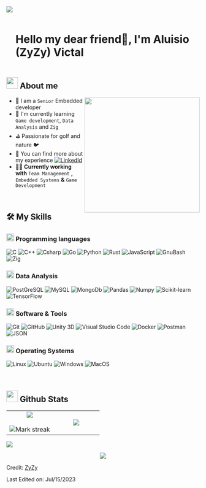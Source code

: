 <!--
**alvictal/alvictal** is a ✨ _special_ ✨ repository because its `README.md` (this file) appears on your GitHub profile.

Here are some ideas to get you started:

- 🔭 I’m currently working on ...
- 🌱 I’m currently learning ...
- 👯 I’m looking to collaborate on ...
- 🤔 I’m looking for help with ...
- 💬 Ask me about ...
- 📫 How to reach me: ...
- 😄 Pronouns: ...
- ⚡ Fun fact: ...
-->

<!--horizontal divider(gradiant)-->
<img src="https://user-images.githubusercontent.com/73097560/115834477-dbab4500-a447-11eb-908a-139a6edaec5c.gif">

<!--h1 without bottom border-->

<div id="user-content-toc">
  <ul align="left">
    <summary><h1 style="display: inline-block">Hello my dear friend👋, I'm Aluisio (ZyZy) Victal</h1></summary>
  </ul>
</div>


<!--About Me-->

## <picture><img src = "https://github.com/7oSkaaa/7oSkaaa/blob/main/Images/about_me.gif?raw=true" width = 30px></picture> About me

<picture> <img align="right" src="https://media1.giphy.com/media/qgQUggAC3Pfv687qPC/giphy.gif?cid=ecf05e47038o0yoej61m235kgoyzt4d778rlip7jzb29b93z&ep=v1_gifs_related&rid=giphy.gif&ct=g" width =300px></picture>

- :school: I am a `Senior` Embedded developer
- 🌱 I'm currently learning `Game development`, `Data Analysis` and `Zig`
- :golf: Passionate for golf and nature :bird: 
- :email: You can find more about my experience [![LinkedId](https://img.shields.io/badge/-LinkedIn-%234676e8?style=plastic&logo=linkedin&logoColor=white
)](https://www.linkedin.com/in/alu%C3%ADsio-leonello-victal-67479b14/)
- :technologist: **Currently working with** `Team Management` **,** `Embedded Systems` **&** `Game Development`

<br>

## 🛠️ My Skills

### <picture> <img src = "https://github.com/7oSkaaa/7oSkaaa/blob/main/Images/Programming_Languages.gif?raw=true" width = 20px>  </picture> Programming languages
![C](https://img.shields.io/badge/-C-%23A8B9CC?style=plastic&logo=C&logoColor=white&labelColor=%235C6C80)
![C++](https://img.shields.io/badge/-C++-%2300599C?style=plastic&logo=C%2B%2B&logoColor=white&labelColor=%23002D4F)
![Csharp](https://img.shields.io/badge/-C%23-%236004c2?style=plastic&logo=csharp&logoColor=white)
![Go](https://img.shields.io/badge/-Go-%2300ADD8?style=plastic&logo=go&logoColor=white)
![Python](https://img.shields.io/badge/-Python-%233776AB?style=plastic&logo=python&logoColor=white&labelColor=%23153D5E)
![Rust](https://img.shields.io/badge/-Rust-%23000000?style=plastic&logo=rust&logoColor=white&labelColor=%23333333)
![JavaScript](https://img.shields.io/badge/-Javascript-%235A00E0?style=plastic&logo=javascript&logoColor=white&labelColor=%23420094)
![GnuBash](https://img.shields.io/badge/-ShellScript-%234EAA25?style=plastic&logo=gnubash&logoColor=white&labelColor=%23245E0B)
![Zig](https://img.shields.io/badge/-Zig-%23F7A41D?style=plastic&logo=zig&logoColor=white&labelColor=%23ad7315)

### <picture> <img src = "https://github.com/7oSkaaa/7oSkaaa/blob/main/Images/CP_PS.gif?raw=true" width = 20px>  </picture> Data Analysis

![PostGreSQL](https://img.shields.io/badge/-PostgreSQL-%234169E1?style=plastic&logo=postgresql&logoColor=white&labelColor=%231C3A94
)
![MySQL](https://img.shields.io/badge/MySQL-%234479A1?style=plastic&logo=MySQL&logoColor=white&labelColor=%231B3B54)
![MongoDb](https://img.shields.io/badge/-MongoDB-%2347A248?style=plastic&logo=mongodb&logoColor=white&labelColor=%231D571E)
![Pandas](https://img.shields.io/badge/Pandas-%23150458?style=plastic&logo=pandas&logoColor=white&labelColor=%232404A6)
![Numpy](https://img.shields.io/badge/Numpy-%23013243?style=plastic&logo=Numpy&logoColor=white&labelColor=%23016B8F)
![Scikit-learn](https://img.shields.io/badge/-ScikitLearn-%23F7931E?style=plastic&logo=tensorflow&logoColor=white&labelColor=%23AB600A
)
![TensorFlow](https://img.shields.io/badge/-TensorFlow-%23FF6F00?style=plastic&logo=tensorflow&logoColor=white&labelColor=%23B34D00
)

### <picture> <img src = "https://github.com/7oSkaaa/7oSkaaa/blob/main/Images/Software_Tools.gif?raw=true" width = 20px>  </picture> Software & Tools

![Git](https://img.shields.io/badge/Git-%23F05032?style=plastic&logo=Git&logoColor=white&labelColor=%23A32812)
![GitHub](https://img.shields.io/badge/GitHub-%23181717?style=plastic&logo=GitHub&logoColor=white&labelColor=%23313332)
![Unity 3D](https://img.shields.io/badge/-Unity_3D-%23B3A1A1?style=plastic&logo=unity&logoColor=black&labelColor=%23FFFFFF)
![Visual Studio Code](https://img.shields.io/badge/Visual_Studio_Code-%23007ACC?style=plastic&logo=Visual-Studio-Code&logoColor=white&labelColor=%23004D80)
![Docker](https://img.shields.io/badge/-Docker-%232496ED?style=plastic&logo=docker&logoColor=white&labelColor=%230C60A1)
![Postman](https://img.shields.io/badge/-Postman-%23FF6C37?style=plastic&logo=postman&logoColor=white&labelColor=%23B33F15)
![JSON](https://img.shields.io/badge/JSON-%23000000?style=plastic&logo=JSON&logoColor=white&labelColor=%23333333)


### <picture> <img src = "https://github.com/7oSkaaa/7oSkaaa/blob/main/Images/OS.gif?raw=true" width = 20px>  </picture> Operating Systems

![Linux](https://img.shields.io/badge/-Linux-%23FCC624?style=plastic&logo=Linux&logoColor=black&labelColor=%23B0870C)
![Ubuntu](https://img.shields.io/badge/Ubuntu-%23E95420?style=plastic&logo=Ubuntu&logoColor=white&labelColor=%239C310B)
![Windows](https://img.shields.io/badge/Windows-%230078D6?style=plastic&logo=Windows&logoColor=white&labelColor=%23004E8A)
![MacOS](https://img.shields.io/badge/MacOS-%23000000?style=plastic&logo=macOS&logoColor=white&labelColor=%23333333)


<br>

## <picture> <img src = "https://github.com/7oSkaaa/7oSkaaa/blob/main/Images/Statistics.gif?raw=true" width = 30px>  </picture> Github Stats

<!--- stats & Trophy (start) -->

  <!--- stats (start) -->
<table align="center">
<tr border="none" width="100%">
<td width="50%" align="center">
  <img src="https://github-readme-stats-alvictal-j8auogyoz-alvictal.vercel.app/api?username=alvictal&theme=dark&show_icons=true&count_private=true&include_all_commits=true" />
  <br></br>
  <img  title="🔥 Get streak stats for your profile at git.io/streak-stats" alt="Mark streak" src="https://github-readme-streak-stats.herokuapp.com/?user=alvictal&theme=dark&hide_border=false" /> 
</td>


<td width="50%" align="center">
  <img src="https://github-readme-stats-alvictal-j8auogyoz-alvictal.vercel.app/api/top-langs/?username=alvictal&theme=dark&hide_border=false&no-bg=true&no-frame=true&langs_count=7&hide=ShaderLab,HLSL"/>
  </td>
</tr>
</table>    
<!--- stats (end) -->

<!--horizontal divider(gradiant)-->
<img src="https://user-images.githubusercontent.com/73097560/115834477-dbab4500-a447-11eb-908a-139a6edaec5c.gif">
<!--profile visit count-->

<div align="center">

[![](https://visitcount.itsvg.in/api?id=alvictal&label=Profile%20Views&color=1&pretty=false)](https://visitcount.itsvg.in)

</div>

Credit: [ZyZy](https://github.com/alvictal)

Last Edited on: Jul/15/2023
